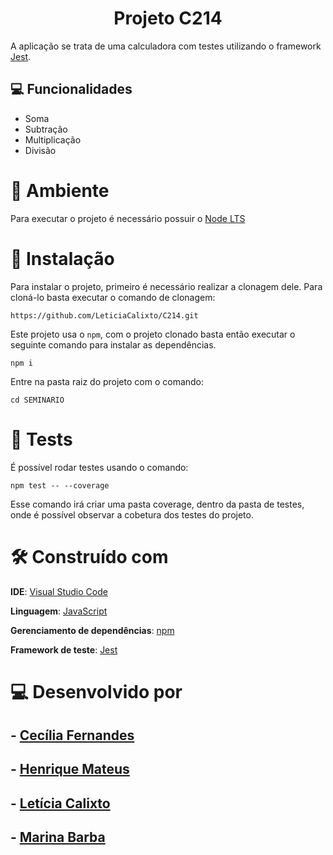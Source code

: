 <h1 align="center">Projeto C214</h1> 


A aplicação se trata de uma calculadora com testes utilizando o framework [Jest](https://jestjs.io/).

## 💻 Funcionalidades
- Soma
- Subtração
- Multiplicação
- Divisão

# 🌳 Ambiente
Para executar o projeto é necessário possuir o [Node LTS](https://nodejs.org/en/download/)

# 🔧 Instalação
Para instalar o projeto, primeiro é necessário realizar a clonagem dele. Para cloná-lo basta executar o comando de clonagem:
```
https://github.com/LeticiaCalixto/C214.git
```

Este projeto usa o ```npm```, com o projeto clonado basta então executar o seguinte comando para instalar as dependências.
```
npm i
```

Entre na pasta raiz do projeto com o comando:
```
cd SEMINARIO
```

# 🚀 Tests
É possível rodar testes usando o comando:
```
npm test -- --coverage
```

Esse comando irá criar uma pasta coverage, dentro da pasta de testes, onde é possível observar a cobetura dos testes do projeto.

# 🛠️ Construído com

**IDE**: [Visual Studio Code](https://code.visualstudio.com/)

**Linguagem**: [JavaScript](https://www.javascript.com)

**Gerenciamento de dependências**: [npm](https://www.npmjs.com)

**Framework de teste**: [Jest](https://jestjs.io/)

# 💻 Desenvolvido por
## - [Cecília Fernandes](https://github.com/ninth-in)
## - [Henrique Mateus](https://github.com/HenriqueMAlves)
## - [Letícia Calixto](https://github.com/LeticiaCalixto)
## - [Marina Barba](https://github.com/marinabribeiro)
